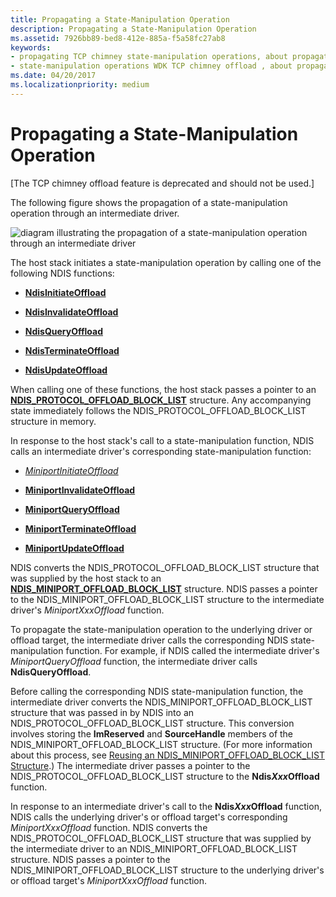 ```yaml
---
title: Propagating a State-Manipulation Operation
description: Propagating a State-Manipulation Operation
ms.assetid: 7926bb89-bed8-412e-885a-f5a58fc27ab8
keywords:
- propagating TCP chimney state-manipulation operations, about propagation process
- state-manipulation operations WDK TCP chimney offload , about propagation process
ms.date: 04/20/2017
ms.localizationpriority: medium
---
```


# Propagating a State-Manipulation Operation


\[The TCP chimney offload feature is deprecated and should not be used.\]

The following figure shows the propagation of a state-manipulation operation through an intermediate driver.

![diagram illustrating the propagation of a state-manipulation operation through an intermediate driver](images/prop-manip.png)

The host stack initiates a state-manipulation operation by calling one of the following NDIS functions:

-   [**NdisInitiateOffload**](https://msdn.microsoft.com/library/windows/hardware/ff562743)

-   [**NdisInvalidateOffload**](https://msdn.microsoft.com/library/windows/hardware/ff562774)

-   [**NdisQueryOffload**](https://msdn.microsoft.com/library/windows/hardware/ff563771)

-   [**NdisTerminateOffload**](https://msdn.microsoft.com/library/windows/hardware/ff564615)

-   [**NdisUpdateOffload**](https://msdn.microsoft.com/library/windows/hardware/ff564646)

When calling one of these functions, the host stack passes a pointer to an [**NDIS\_PROTOCOL\_OFFLOAD\_BLOCK\_LIST**](https://msdn.microsoft.com/library/windows/hardware/ff566833) structure. Any accompanying state immediately follows the NDIS\_PROTOCOL\_OFFLOAD\_BLOCK\_LIST structure in memory.

In response to the host stack's call to a state-manipulation function, NDIS calls an intermediate driver's corresponding state-manipulation function:

-   [*MiniportInitiateOffload*](https://msdn.microsoft.com/library/windows/hardware/ff559393)

-   [**MiniportInvalidateOffload**](https://msdn.microsoft.com/library/windows/hardware/ff559406)

-   [**MiniportQueryOffload**](https://msdn.microsoft.com/library/windows/hardware/ff559423)

-   [**MiniportTerminateOffload**](https://msdn.microsoft.com/library/windows/hardware/ff559468)

-   [**MiniportUpdateOffload**](https://msdn.microsoft.com/library/windows/hardware/ff560463)

NDIS converts the NDIS\_PROTOCOL\_OFFLOAD\_BLOCK\_LIST structure that was supplied by the host stack to an [**NDIS\_MINIPORT\_OFFLOAD\_BLOCK\_LIST**](https://msdn.microsoft.com/library/windows/hardware/ff566469) structure. NDIS passes a pointer to the NDIS\_MINIPORT\_OFFLOAD\_BLOCK\_LIST structure to the intermediate driver's *MiniportXxxOffload* function.

To propagate the state-manipulation operation to the underlying driver or offload target, the intermediate driver calls the corresponding NDIS state-manipulation function. For example, if NDIS called the intermediate driver's *MiniportQueryOffload* function, the intermediate driver calls **NdisQueryOffload**.

Before calling the corresponding NDIS state-manipulation function, the intermediate driver converts the NDIS\_MINIPORT\_OFFLOAD\_BLOCK\_LIST structure that was passed in by NDIS into an NDIS\_PROTOCOL\_OFFLOAD\_BLOCK\_LIST structure. This conversion involves storing the **ImReserved** and **SourceHandle** members of the NDIS\_MINIPORT\_OFFLOAD\_BLOCK\_LIST structure. (For more information about this process, see [Reusing an NDIS\_MINIPORT\_OFFLOAD\_BLOCK\_LIST Structure](reusing-an-ndis-miniport-offload-block-list-structure.md).) The intermediate driver passes a pointer to the NDIS\_PROTOCOL\_OFFLOAD\_BLOCK\_LIST structure to the **Ndis*Xxx*Offload** function.

In response to an intermediate driver's call to the **Ndis*Xxx*Offload** function, NDIS calls the underlying driver's or offload target's corresponding *MiniportXxxOffload* function. NDIS converts the NDIS\_PROTOCOL\_OFFLOAD\_BLOCK\_LIST structure that was supplied by the intermediate driver to an NDIS\_MINIPORT\_OFFLOAD\_BLOCK\_LIST structure. NDIS passes a pointer to the NDIS\_MINIPORT\_OFFLOAD\_BLOCK\_LIST structure to the underlying driver's or offload target's *MiniportXxxOffload* function.

 

 





